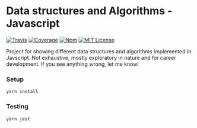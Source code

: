 # Data structures and Algorithms - Javascript

[![Travis](https://img.shields.io/travis/darrenjennings/js-data-structures-algorithms.svg?style=flat-square)](https://travis-ci.org/darrenjennings/js-data-structures-algorithms)
[![Coverage](https://img.shields.io/codecov/c/github/darrenjennings/js-data-structures-algorithms.svg?style=flat-square)](https://codecov.io/gh/darrenjennings/js-data-structures-algorithms)
[![Npm](https://img.shields.io/npm/v/js-data-structures-algorithms.svg?style=flat-square)](https://www.npmjs.com/package/js-data-structures-algorithms)
[![MIT License](https://img.shields.io/npm/l/js-data-structures-algorithms.svg?style=flat-square)](https://www.npmjs.com/package/js-data-structures-algorithms)

Project for showing different data structures and algorithms implemented in Javscript. Not exhaustive, mostly exploratory in nature and for career development. If you see anything wrong, let me know!


### Setup
```
yarn install
```

### Testing
```
yarn jest
```
